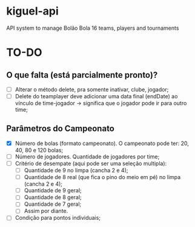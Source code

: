 # kiguel-api
API system to manage Bolão Bola 16 teams, players and tournaments

# TO-DO

## O que falta (está parcialmente pronto)?
- [ ] Alterar o método delete, pra somente inativar, clube, jogador;
- [ ] Delete do teamplayer deve adicionar uma data final (endDate) ao vínculo de time-jogador -> significa que o jogador pode ir para outro time;

## Parâmetros do Campeonato
- [x] Número de bolas (formato campeonato). O campeonato pode ter: 20, 40, 80 e 120 bolas;
- [ ] Número de jogadores. Quantidade de jogadores por time;
- [ ] Critério de desempate (aqui pode ser uma seleção multipla):
  - [ ] Quantidade de 9 no limpa (cancha 2 e 4);
  - [ ] Quantidade de 8 real (que fica o pino do meio em pé) no limpa (cancha 2 e 4);
  - [ ] Quantidade de 9 geral;
  - [ ] Quantidade de 8 geral;
  - [ ] Quantidade de 7 geral;
  - [ ] Assim por diante.
- [ ] Condição para pontos individuais;
